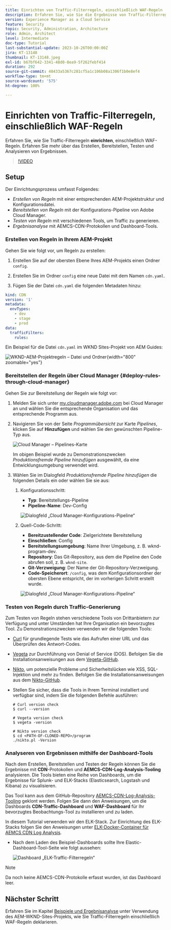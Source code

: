 ```yaml
---
title: Einrichten von Traffic-Filterregeln, einschließlich WAF-Regeln
description: Erfahren Sie, wie Sie die Ergebnisse von Traffic-Filterregeln, einschließlich WAF-Regeln, erstellen, bereitstellen, testen und analysieren.
version: Experience Manager as a Cloud Service
feature: Security
topic: Security, Administration, Architecture
role: Admin, Architect
level: Intermediate
doc-type: Tutorial
last-substantial-update: 2023-10-26T00:00:00Z
jira: KT-13148
thumbnail: KT-13148.jpeg
exl-id: b67bf642-3341-48d0-8ea9-5f262febf414
duration: 292
source-git-commit: 48433a5367c281cf5a1c106b08a1306f1b0e8ef4
workflow-type: tm+mt
source-wordcount: '575'
ht-degree: 100%

---
```


# Einrichten von Traffic-Filterregeln, einschließlich WAF-Regeln

Erfahren Sie, wie Sie Traffic-Filterregeln **einrichten**, einschließlich WAF-Regeln. Erfahren Sie mehr über das Erstellen, Bereitstellen, Testen und Analysieren von Ergebnissen.

>[!VIDEO](https://video.tv.adobe.com/v/3425407?quality=12&learn=on)

## Setup

Der Einrichtungsprozess umfasst Folgendes:

- _Erstellen von Regeln_ mit einer entsprechenden AEM-Projektstruktur und Konfigurationsdatei.
- _Bereitstellen von Regeln_ mit der Konfigurations-Pipeline von Adobe Cloud Manager.
- _Testen von Regeln_ mit verschiedenen Tools, um Traffic zu generieren.
- _Ergebnisanalyse_ mit AEMCS-CDN-Protokollen und Dashboard-Tools.

### Erstellen von Regeln in Ihrem AEM-Projekt

Gehen Sie wie folgt vor, um Regeln zu erstellen:

1. Erstellen Sie auf der obersten Ebene Ihres AEM-Projekts einen Ordner `config`.

1. Erstellen Sie im Ordner `config` eine neue Datei mit dem Namen `cdn.yaml`.

1. Fügen Sie der Datei `cdn.yaml` die folgenden Metadaten hinzu:

```yaml
kind: CDN
version: '1'
metadata:
  envTypes:
    - dev
    - stage
    - prod
data:
  trafficFilters:
    rules:
```

Ein Beispiel für die Datei `cdn.yaml` im WKND Sites-Projekt von AEM Guides:

![WKND-AEM-Projektregeln – Datei und Ordner](./assets/wknd-rules-file-and-folder.png){width="800" zoomable="yes"}

### Bereitstellen der Regeln über Cloud Manager {#deploy-rules-through-cloud-manager}

Gehen Sie zur Bereitstellung der Regeln wie folgt vor:

1. Melden Sie sich unter [my.cloudmanager.adobe.com](https://my.cloudmanager.adobe.com/) bei Cloud Manager an und wählen Sie die entsprechende Organisation und das entsprechende Programm aus.

1. Navigieren Sie von der Seite _Programmübersicht_ zur Karte _Pipelines_, klicken Sie auf **Hinzufügen** und wählen Sie den gewünschten Pipeline-Typ aus.

   ![Cloud Manager – Pipelines-Karte](./assets/cloud-manager-pipelines-card.png)

   Im obigen Beispiel wurde zu Demonstrationszwecken _Produktionsfremde Pipeline hinzufügen_ ausgewählt, da eine Entwicklungsumgebung verwendet wird.

1. Wählen Sie im Dialogfeld _Produktionsfremde Pipeline hinzufügen_ die folgenden Details ein oder wählen Sie sie aus:

   1. Konfigurationsschritt:

      - **Typ**: Bereitstellungs-Pipeline
      - **Pipeline-Name**: Dev-Config

      ![Dialogfeld „Cloud Manager-Konfigurations-Pipeline“](./assets/cloud-manager-config-pipeline-step1-dialog.png)

   2. Quell-Code-Schritt:

      - **Bereitzustellender Code**: Zielgerichtete Bereitstellung
      - **Einschließen**: Config
      - **Bereitstellungsumgebung**: Name Ihrer Umgebung, z. B. wknd-program-dev.
      - **Repository**: Das Git-Repository, aus dem die Pipeline den Code abrufen soll, z. B. `wknd-site`.
      - **Git-Verzweigung**: Der Name der Git-Repository-Verzweigung.
      - **Code-Speicherort**: `/config`, was dem Konfigurationsordner der obersten Ebene entspricht, der im vorherigen Schritt erstellt wurde.

      ![Dialogfeld „Cloud Manager-Konfigurations-Pipeline“](./assets/cloud-manager-config-pipeline-step2-dialog.png)

### Testen von Regeln durch Traffic-Generierung

Zum Testen von Regeln stehen verschiedene Tools von Drittanbietern zur Verfügung und unter Umständen hat Ihre Organisation ein bevorzugtes Tool. Zu Demonstrationszwecken verwenden wir die folgenden Tools:

- [Curl](https://curl.se/) für grundlegende Tests wie das Aufrufen einer URL und das Überprüfen des Antwort-Codes.

- [Vegeta](https://github.com/tsenart/vegeta) zur Durchführung von Denial of Service (DOS). Befolgen Sie die Installationsanweisungen aus dem [Vegeta-GitHub](https://github.com/tsenart/vegeta#install).

- [Nikto](https://github.com/sullo/nikto/wiki), um potenzielle Probleme und Sicherheitslücken wie XSS, SQL-Injektion und mehr zu finden. Befolgen Sie die Installationsanweisungen aus dem [Nikto-GitHub](https://github.com/sullo/nikto).

- Stellen Sie sicher, dass die Tools in Ihrem Terminal installiert und verfügbar sind, indem Sie die folgenden Befehle ausführen:

  ```shell
  # Curl version check
  $ curl --version
  
  # Vegeta version check
  $ vegeta -version
  
  # Nikto version check
  $ cd <PATH-OF-CLONED-REPO>/program
  ./nikto.pl -Version
  ```

### Analyseren von Ergebnissen mithilfe der Dashboard-Tools

Nach dem Erstellen, Bereitstellen und Testen der Regeln können Sie die Ergebnisse mit **CDN**-Protokollen und **AEMCS-CDN-Log-Analysis-Tooling** analysieren. Die Tools bieten eine Reihe von Dashboards, um die Ergebnisse für Splunk- und ELK-Stacks (Elasticsearch, Logstash und Kibana) zu visualisieren.

Das Tool kann aus dem GitHub-Repository [AEMCS-CDN-Log-Analysis-Tooling](https://github.com/adobe/AEMCS-CDN-Log-Analysis-Tooling) geklont werden. Folgen Sie dann den Anweisungen, um die Dashboards **CDN-Traffic-Dashboard** und **WAF-Dashboard** für Ihr bevorzugtes Beobachtungs-Tool zu installieren und zu laden.

In diesem Tutorial verwenden wir den ELK-Stack. Zur Einrichtung des ELK-Stacks folgen Sie den Anweisungen unter [ELK-Docker-Container für AEMCS CDN Log Analysis](https://github.com/adobe/AEMCS-CDN-Log-Analysis-Tooling/blob/main/ELK/README.md).

- Nach dem Laden des Beispiel-Dashboards sollte Ihre Elastic-Dashboard-Tool-Seite wie folgt aussehen:

  ![Dashboard „ELK-Traffic-Filterregeln“](./assets/elk-dashboard.png)

>[!NOTE]
>
>    Da noch keine AEMCS-CDN-Protokolle erfasst wurden, ist das Dashboard leer.


## Nächster Schritt

Erfahren Sie im Kapitel [Beispiele und Ergebnisanalyse](./examples-and-analysis.md) unter Verwendung des AEM-WKND-Sites-Projekts, wie Sie Traffic-Filterregeln einschließlich WAF-Regeln deklarieren.
